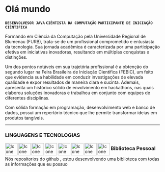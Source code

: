 # Olá mundo

**`DESENVOLVESOR JAVA`** **`CIÊNTISTA DA COMPUTAÇÃO`** **`PARTICIPANTE DE INICIAÇÃO CIÉNTIFICA`**

Formando em Ciência da Computação pela Universidade Regional de Blumenau (FURB), trata-se de um profissional comprometido e entusiasta da tecnologia. Sua jornada acadêmica é caracterizada por uma participação efetiva em iniciativas inovadoras, resultando em múltiplas conquistas e distinções.

Um dos pontos notáveis em sua trajetória profissional é a obtenção do segundo lugar na Feira Brasileira de Iniciação Científica (FEBIC), um feito que evidencia sua habilidade em conduzir investigações de elevada qualidade e expor resultados de maneira clara e sucinta. Ademais, apresenta um histórico sólido de envolvimento em hackathons, nas quais elaborou soluções inovadoras e trabalhou em conjunto com equipes de diferentes disciplinas.

Com sólida formação em programação, desenvolvimento web e banco de dados, possui um repertório técnico que lhe permite transformar ideias em produtos tangíveis.

---

###  LINGUAGENS E TECNOLOGIAS 



<img alt="Icone Java" title = "Icone Java" align=left width = 40 src="https://cdn.jsdelivr.net/gh/devicons/devicon@latest/icons/java/java-original-wordmark.svg" />
<img alt="Icone JavaScript" title = "Icone JavaScript" align=left width = 40 src="https://cdn.jsdelivr.net/gh/devicons/devicon@latest/icons/javascript/javascript-plain.svg" />
<img alt="Icone Html" title = "Icone Html" align=left width = 40 src="https://cdn.jsdelivr.net/gh/devicons/devicon@latest/icons/html5/html5-original.svg" />
<img alt="Icone CSS" title = "Icone  CSS" align=left width = 40 src="https://cdn.jsdelivr.net/gh/devicons/devicon@latest/icons/css3/css3-original.svg" />
<img alt="Icone Eclipse" title = "Icone  Eclipse" align=left width = 40 src="https://cdn.jsdelivr.net/gh/devicons/devicon@latest/icons/eclipse/eclipse-original.svg" />
<img alt="Icone MYSql" title = "Icone   MYSql" align=left width = 40 src="https://cdn.jsdelivr.net/gh/devicons/devicon@latest/icons/mysql/mysql-plain-wordmark.svg" />
<img alt="Icone React" title = "Icone   React" align=left width = 40 src="https://cdn.jsdelivr.net/gh/devicons/devicon@latest/icons/react/react-original.svg" />
<img alt="Icone Spring" title = "Icone   Spring" align=left width = 40 src="https://cdn.jsdelivr.net/gh/devicons/devicon@latest/icons/spring/spring-original.svg" />


### Biblioteca Pessoal 

<p> Nós repositorios do github , estou desenvolvendo uma biblioteca com todas as informações que eu possuo</p>



